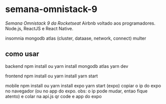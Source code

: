 # semana-omnistack-9
*Semana Omnistack 9 da Rocketseat*
Airbnb voltado aos programadores. Node.js, ReactJS e React Native.


insomnia
mongodb atlas (cluster, dataase, network, connect)
multer

## como usar
backend
npm install ou yarn install
mongodb atlas
yarn dev

frontend
npm install ou yarn install
yarn start

mobile
npm install ou yarn install
expo
yarn start (expo)
copiar o ip do expo no navegador (ou no app do expo. obs: o ip pode mudar, entao fique atento) e colar na api.js
qr code e app do expo



